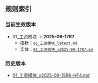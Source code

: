 ## 规则索引

### 当前生效版本
- 01_工资模块 → **2025-09-17R7**
  - 指针：[`01_工资模块_latest.md`](./01_工资模块_latest.md)
  - 实体：[`01_工资模块_v2025-09-17R7.md`](./01_工资模块_v2025-09-17R7.md)

### 历史版本
- [01_工资模块_v2025-09-15R6-HF4.md](./01_工资模块_v2025-09-15R6-HF4.md)
